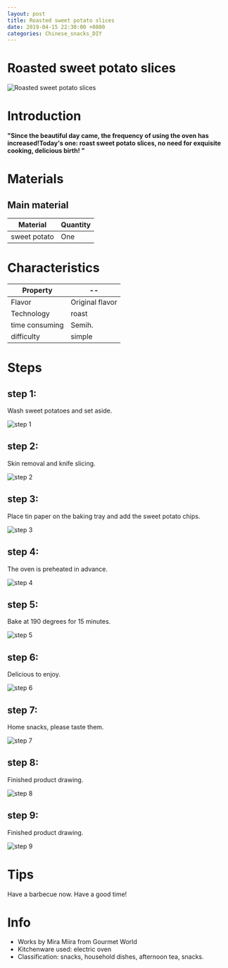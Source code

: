 ```yaml
---
layout: post
title: Roasted sweet potato slices
date: 2019-04-15 22:30:00 +0800
categories: Chinese_snacks_DIY
---
```


# Roasted sweet potato slices

![Roasted sweet potato slices]({{site.baseurl}}/img/438231/438231.jpg)

# Introduction

**"Since the beautiful day came, the frequency of using the oven has increased!Today's one: roast sweet potato slices, no need for exquisite cooking, delicious birth! "**

# Materials


## Main material

Material|Quantity
--|--
sweet potato|One

# Characteristics

Property|--
--|--
Flavor|Original flavor
Technology|roast
time consuming|Semih.
difficulty|simple

# Steps

## step 1:

Wash sweet potatoes and set aside.

![step 1]({{site.baseurl}}/img/438231/1.jpg)

## step 2:

Skin removal and knife slicing.

![step 2]({{site.baseurl}}/img/438231/2.jpg)

## step 3:

Place tin paper on the baking tray and add the sweet potato chips.

![step 3]({{site.baseurl}}/img/438231/3.jpg)

## step 4:

The oven is preheated in advance.

![step 4]({{site.baseurl}}/img/438231/4.jpg)

## step 5:

Bake at 190 degrees for 15 minutes.

![step 5]({{site.baseurl}}/img/438231/5.jpg)

## step 6:

Delicious to enjoy.

![step 6]({{site.baseurl}}/img/438231/6.jpg)

## step 7:

Home snacks, please taste them.

![step 7]({{site.baseurl}}/img/438231/7.jpg)

## step 8:

Finished product drawing.

![step 8]({{site.baseurl}}/img/438231/8.jpg)

## step 9:

Finished product drawing.

![step 9]({{site.baseurl}}/img/438231/9.jpg)

# Tips

Have a barbecue now. Have a good time!

# Info

- Works by Mira Miira from Gourmet World
- Kitchenware used: electric oven
- Classification: snacks, household dishes, afternoon tea, snacks.